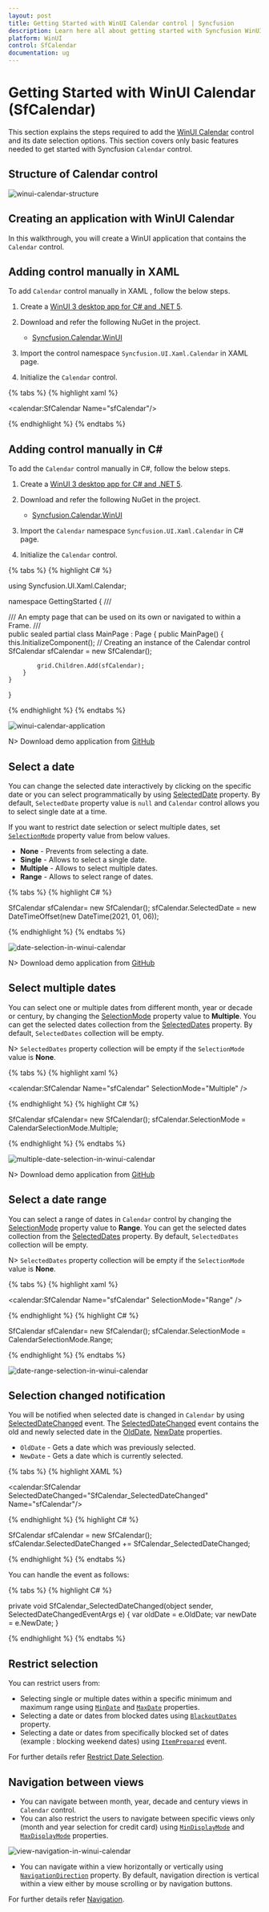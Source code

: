 ```yaml
---
layout: post
title: Getting Started with WinUI Calendar control | Syncfusion
description: Learn here all about getting started with Syncfusion WinUI Calendar (SfCalendar) control, its elements, and more.
platform: WinUI
control: SfCalendar
documentation: ug
---
```


# Getting Started with WinUI Calendar (SfCalendar)

This section explains the steps required to add the [WinUI Calendar](https://www.syncfusion.com/winui-controls/calendar) control and its date selection options. This section covers only basic features needed to get started with Syncfusion `Calendar` control.

## Structure of Calendar control

![winui-calendar-structure](Images/getting-started/winui-calendar-structure.png)

## Creating an application with WinUI Calendar

In this walkthrough, you will create a WinUI application that contains the `Calendar` control.

## Adding control manually in XAML

To add `Calendar` control manually in XAML , follow the below steps.

1. Create a [WinUI 3 desktop app for C# and .NET 5](https://docs.microsoft.com/en-us/windows/apps/winui/winui3/get-started-winui3-for-desktop).
2. Download and refer the following NuGet in the project.

    * [Syncfusion.Calendar.WinUI](https://www.nuget.org/packages/Syncfusion.Calendar.WinUI)

3. Import the control namespace `Syncfusion.UI.Xaml.Calendar` in XAML page.
4. Initialize the `Calendar` control.

{% tabs %}
{% highlight xaml %}

<Page
    x:Class="GettingStarted.MainPage"
    xmlns="http://schemas.microsoft.com/winfx/2006/xaml/presentation"
    xmlns:x="http://schemas.microsoft.com/winfx/2006/xaml"
    xmlns:local="using:GettingStarted"
    xmlns:d="http://schemas.microsoft.com/expression/blend/2008"
    xmlns:mc="http://schemas.openxmlformats.org/markup-compatibility/2006"
    xmlns:calendar="using:Syncfusion.UI.Xaml.Calendar"
    mc:Ignorable="d"
    Background="{ThemeResource ApplicationPageBackgroundThemeBrush}">
    <Grid Name="grid">
        <!--Adding Calendar control -->
        <calendar:SfCalendar Name="sfCalendar"/>
    </Grid>
</Page>

{% endhighlight %}
{% endtabs %}

## Adding control manually in C#

To add the `Calendar` control manually in C#, follow the below steps.

1. Create a [WinUI 3 desktop app for C# and .NET 5](https://docs.microsoft.com/en-us/windows/apps/winui/winui3/get-started-winui3-for-desktop).
2. Download and refer the following NuGet in the project.

    * [Syncfusion.Calendar.WinUI](https://www.nuget.org/packages/Syncfusion.Calendar.WinUI)

3. Import the `Calendar` namespace `Syncfusion.UI.Xaml.Calendar` in C# page.
4. Initialize the `Calendar` control.

{% tabs %}
{% highlight C# %}

using Syncfusion.UI.Xaml.Calendar;

namespace GettingStarted
{
    /// <summary>
    /// An empty page that can be used on its own or navigated to within a Frame.
    /// </summary>
    public sealed partial class MainPage : Page
    {
        public MainPage()
        {
            this.InitializeComponent();
            // Creating an instance of the Calendar control
            SfCalendar sfCalendar = new SfCalendar();

            grid.Children.Add(sfCalendar);
        }
    }
}

{% endhighlight %}
{% endtabs %}

![winui-calendar-application](Images/getting-started/winui-calendar-application.png)

N> Download demo application from [GitHub](https://github.com/SyncfusionExamples/syncfusion-winui-tools-calendar-examples/tree/main/Samples/GettingStarted)

## Select a date

You can change the selected date interactively by clicking on the specific date or you can select programmatically by using [SelectedDate](https://help.syncfusion.com/cr/winui/Syncfusion.UI.Xaml.Calendar.SfCalendar.html#Syncfusion_UI_Xaml_Calendar_SfCalendar_SelectedDate) property. By default, `SelectedDate` property value is `null` and  `Calendar` control allows you to select single date at a time. 

If you want to restrict date selection or select multiple dates, set [`SelectionMode`](https://help.syncfusion.com/cr/winui/Syncfusion.UI.Xaml.Calendar.SfCalendar.html#Syncfusion_UI_Xaml_Calendar_SfCalendar_SelectionMode) property value from below values.

* **None** - Prevents from selecting a date.
* **Single** - Allows to select a single date.
* **Multiple** - Allows to select multiple dates.
* **Range** -  Allows to select range of dates.

{% tabs %}
{% highlight C# %}

SfCalendar sfCalendar= new SfCalendar();
sfCalendar.SelectedDate = new DateTimeOffset(new DateTime(2021, 01, 06));

{% endhighlight %}
{% endtabs %}

![date-selection-in-winui-calendar](Images/getting-started/date-selection-in-winui-calendar.png)

N> Download demo application from [GitHub](https://github.com/SyncfusionExamples/syncfusion-winui-tools-calendar-examples/blob/main/Samples/Restriction)

## Select multiple dates

You can select one or multiple dates from different month, year or decade or century, by changing the [SelectionMode](https://help.syncfusion.com/cr/winui/Syncfusion.UI.Xaml.Calendar.SfCalendar.html#Syncfusion_UI_Xaml_Calendar_SfCalendar_SelectionMode) property value to **Multiple**. You can get the selected dates collection from the [SelectedDates](https://help.syncfusion.com/cr/winui/Syncfusion.UI.Xaml.Calendar.SfCalendar.html#Syncfusion_UI_Xaml_Calendar_SfCalendar_SelectedDates) property. By default, `SelectedDates` collection will be empty.

N> `SelectedDates` property collection will be empty if the `SelectionMode` value is **None**. 

{% tabs %}
{% highlight xaml %}

<calendar:SfCalendar Name="sfCalendar" 
                     SelectionMode="Multiple" />

{% endhighlight %}
{% highlight C# %}

SfCalendar sfCalendar= new SfCalendar();
sfCalendar.SelectionMode = CalendarSelectionMode.Multiple;

{% endhighlight %}
{% endtabs %}

![multiple-date-selection-in-winui-calendar](Images/getting-started/multiple-date-selection-in-winui-calendar.png)

N> Download demo application from [GitHub](https://github.com/SyncfusionExamples/syncfusion-winui-tools-calendar-examples/blob/main/Samples/Selection)

## Select a date range

You can select a range of dates in `Calendar` control by changing the [SelectionMode](https://help.syncfusion.com/cr/winui/Syncfusion.UI.Xaml.Calendar.SfCalendar.html#Syncfusion_UI_Xaml_Calendar_SfCalendar_SelectionMode) property value to **Range**. You can get the selected dates collection from the [SelectedDates](https://help.syncfusion.com/cr/winui/Syncfusion.UI.Xaml.Calendar.SfCalendar.html#Syncfusion_UI_Xaml_Calendar_SfCalendar_SelectedDates) property. By default, `SelectedDates` collection will be empty.

N> `SelectedDates` property collection will be empty if the `SelectionMode` value is  **None**. 

{% tabs %}
{% highlight xaml %}

<calendar:SfCalendar Name="sfCalendar" 
                     SelectionMode="Range" />

{% endhighlight %}
{% highlight C# %}

SfCalendar sfCalendar= new SfCalendar();
sfCalendar.SelectionMode = CalendarSelectionMode.Range;

{% endhighlight %}
{% endtabs %}

![date-range-selection-in-winui-calendar](Images/getting-started/date-range-selection-in-winui-calendar.png)

## Selection changed notification

You will be notified when selected date is changed in `Calendar` by using [SelectedDateChanged](https://help.syncfusion.com/cr/winui/Syncfusion.UI.Xaml.Calendar.SfCalendar.html#Syncfusion_UI_Xaml_Calendar_SfCalendar_SelectedDateChanged) event. The [SelectedDateChanged](https://help.syncfusion.com/cr/winui/Syncfusion.UI.Xaml.Calendar.SelectedDateChangedEventArgs.html) event contains the old and newly selected date in the [OldDate](https://help.syncfusion.com/cr/winui/Syncfusion.UI.Xaml.Calendar.SelectedDateChangedEventArgs.html#Syncfusion_UI_Xaml_Calendar_SelectedDateChangedEventArgs_OldDate), [NewDate](https://help.syncfusion.com/cr/winui/Syncfusion.UI.Xaml.Calendar.SelectedDateChangedEventArgs.html#Syncfusion_UI_Xaml_Calendar_SelectedDateChangedEventArgs_NewDate) properties.

* `OldDate` - Gets a date which was previously selected.
* `NewDate` - Gets a date which is currently selected.

{% tabs %}
{% highlight XAML %}

<calendar:SfCalendar SelectedDateChanged="SfCalendar_SelectedDateChanged" 
                     Name="sfCalendar"/>

{% endhighlight %}
{% highlight C# %}

SfCalendar sfCalendar = new SfCalendar();
sfCalendar.SelectedDateChanged += SfCalendar_SelectedDateChanged;

{% endhighlight %}
{% endtabs %}

You can handle the event as follows:

{% tabs %}
{% highlight C# %}

private void SfCalendar_SelectedDateChanged(object sender, SelectedDateChangedEventArgs e)
{
    var oldDate = e.OldDate;
    var newDate = e.NewDate;
}

{% endhighlight %}
{% endtabs %}

## Restrict selection

You can restrict users from:
* Selecting single or multiple dates within a specific minimum and maximum range using [`MinDate`](https://help.syncfusion.com/cr/winui/Syncfusion.UI.Xaml.Calendar.SfCalendar.html#Syncfusion_UI_Xaml_Calendar_SfCalendar_MinDate) and [`MaxDate`](https://help.syncfusion.com/cr/winui/Syncfusion.UI.Xaml.Calendar.SfCalendar.html#Syncfusion_UI_Xaml_Calendar_SfCalendar_MaxDate) properties.
* Selecting a date or dates from blocked dates using [`BlackoutDates`](https://help.syncfusion.com/cr/winui/Syncfusion.UI.Xaml.Calendar.SfCalendar.html#Syncfusion_UI_Xaml_Calendar_SfCalendar_BlackoutDates) property.
* Selecting a date or dates from specifically blocked set of dates (example : blocking weekend dates) using [`ItemPrepared`](https://help.syncfusion.com/cr/winui/Syncfusion.UI.Xaml.Calendar.SfCalendar.html#Syncfusion_UI_Xaml_Calendar_SfCalendar_ItemPrepared) event. 

For further details refer [Restrict Date Selection](restrict-date-selection).

## Navigation between views

* You can navigate between month, year, decade and century views in `Calendar` control.
* You can also restrict the users to navigate between specific views only (month and year selection for credit card) using [`MinDisplayMode`](https://help.syncfusion.com/cr/winui/Syncfusion.UI.Xaml.Calendar.SfCalendar.html#Syncfusion_UI_Xaml_Calendar_SfCalendar_MinDisplayMode) and [`MaxDisplayMode`](https://help.syncfusion.com/cr/winui/Syncfusion.UI.Xaml.Calendar.SfCalendar.html#Syncfusion_UI_Xaml_Calendar_SfCalendar_MaxDisplayMode) properties.

![view-navigation-in-winui-calendar](Images/getting-started/view-navigation-in-winui-calendar.gif)

* You can navigate within a view horizontally or vertically using [`NavigationDirection`](https://help.syncfusion.com/cr/winui/Syncfusion.UI.Xaml.Calendar.SfCalendar.html#Syncfusion_UI_Xaml_Calendar_SfCalendar_NavigationDirection) property. By default, navigation direction is vertical within a view either by mouse scrolling or by navigation buttons. 

For further details refer [Navigation](navigation).